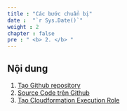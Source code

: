 ```yaml
---
title : "Các bước chuẩn bị"
date :  "`r Sys.Date()`" 
weight : 2 
chapter : false
pre : " <b> 2. </b> "
---
```

## Nội dung
 1. [Tạo Github repository](2.1-createGitRepo/)
 2. [Source Code trên Github](2.2-createSrc/)
 3. [Tạo Cloudformation Execution Role](2.3-cfrole/)
